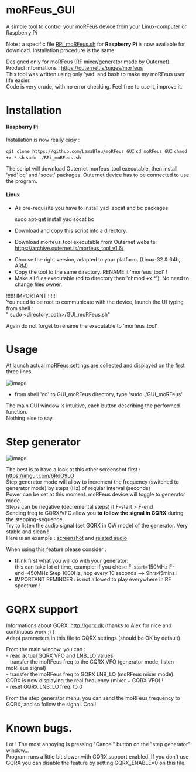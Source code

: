 # moRFeus_GUI

A simple tool to control your moRFeus device from your Linux-computer or Raspberry Pi

Note : a specific file [RPi_moRFeus.sh](https://github.com/LamaBleu/moRFeus_GUI/RPi_moRFeus.sh) for **Raspberry Pi** is now available for download. Installation procedure is the same.

Designed only for moRFeus (RF mixer/generator made by Outernet).  
Product informations : https://outernet.is/pages/morfeus   
This tool was written using only 'yad' and bash to make my moRFeus user life easier.  
Code is very crude, with no error checking. Feel free to use it, improve it. 

Installation  
============

 #### Raspberry Pi
 
 Installation is now really easy : 
 
 
`git clone https://github.com/LamaBleu/moRFeus_GUI`
`cd moRFeus_GUI`
`chmod +x *.sh`
`sudo ./RPi_moRFeus.sh`

The script will download Outernet morfeus_tool executable, then install 'yad' bc' and 'socat' packages.
Outernet device has to be connected to use the program.


#### Linux

* As pre-requisite you have to install yad ,socat and bc packages  

     sudo apt-get install yad socat bc  
     
* Download and copy this script into a directory.  
* Download morfeus_tool executable from Outernet website: https://archive.outernet.is/morfeus_tool_v1.6/  
- Choose the right version, adapted to your platform.  (Linux-32 & 64b, ARM)    
- Copy the tool to the same directory. RENAME it 'morfeus_tool' !  
- Make all files executable (cd to directory then 'chmod +x *'). No need to change files owner. 
 

!!!!!! IMPORTANT !!!!!!  
You need to be root to communicate with the device, launch the UI typing from shell :   
  " sudo <directory_path>/GUI_moRFeus.sh"  

 Again do not forget to rename the executable to 'morfeus_tool'  

Usage  
=====

At launch actual moRFeus settings are collected and displayed on the first three lines.

![image](https://user-images.githubusercontent.com/26578895/38947869-5274aa46-433e-11e8-8e76-18c5039fda80.png)

- from shell 'cd' to GUI_moRFeus directory, type 'sudo ./GUI_moRFeus'  

The main GUI window is intuitive, each button describing the performed function.  
Nothing else to say.  

Step generator
==============

![image](https://user-images.githubusercontent.com/26578895/38948007-aca71f4e-433e-11e8-9bfe-714a17975774.png)



The best is to have a look at this other screenshot first : https://imgur.com/6RdO9LO   
Step generator mode will allow to increment the frequency (switched to generator mode) by steps (Hz) of regular interval (seconds)  
Power can be set at this moment. moRFeus device will toggle to generator mode.  
Steps can be negative (decremental steps) if F-start > F-end  
Sending freq to GQRX/VFO allow you **to follow the signal in GQRX** during the stepping-sequence.  
Try to listen the audio signal (set GQRX in CW mode) of the generator. Very stable and clean !  
Here is an example : [screenshot](https://imgur.com/vmZoEP2) and [related audio](https://vocaroo.com/i/s0efbrP0W1cP)

When using this feature please consider : 
- think first what you will do with your generator:  
  this can take lot of time, example: if you chose F-start=150MHz F-end=450MHz Step 1000Hz, hop every 10 seconds --> 9hrs45mins !  
- IMPORTANT REMINDER : is not allowed to play everywhere in RF spectrum !  


GQRX support  
============
Informations about GQRX: http://gqrx.dk (thanks to Alex for nice and continuous work ;) )  
 Adapt parameters in this file to GQRX settings (should be OK by default)  
 
 From the main window, you can :  
	- read actual GQRX VFO and LNB_LO values.  
	- transfer the moRFeus freq to the GQRX VFO (generator mode, listen moRFeus signal)  
	- transfer the moRFeus freq to GQRX LNB_LO (moRFeus mixer mode).
	  GQRX is now displaying the real frequency (mixer + GQRX VFO) !  
	- reset GQRX LNB_LO freq. to 0 
	  
 
 From the step generator menu, you can send the moRFeus frequency to GQRX, and so follow the signal. Cool!  


Known bugs.  
===========
Lot ! 
The most annoying is pressing "Cancel" button on the "step generator" window...  
Program runs a little bit slower with GQRX support enabled. 
If you don't use GQRX you can disable the feature by setting GQRX_ENABLE=0 on this file.  


